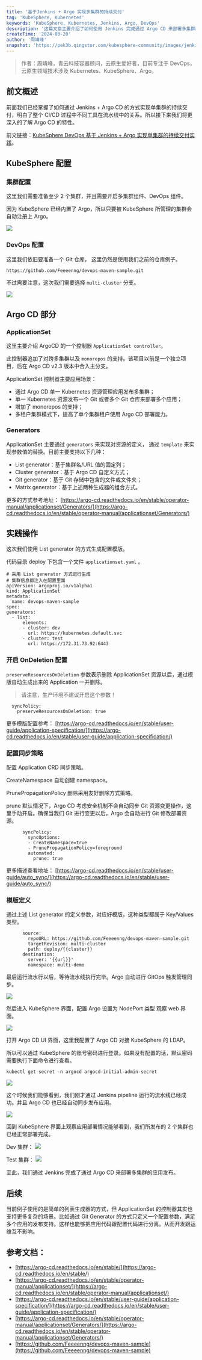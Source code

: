 ```yaml
---
title: '基于Jenkins + Argo 实现多集群的持续交付'
tag: 'KubeSphere, Kubernetes'
keywords: 'KubeSphere, Kubernetes, Jenkins, Argo, DevOps'
description: '这篇文章主要介绍了如何使用 Jenkins 完成通过 Argo CD 来部署多集群的应用发布。'
createTime: '2024-03-20'
author: '周靖峰'
snapshot: 'https://pek3b.qingstor.com/kubesphere-community/images/jenkins+argo-multi-cluster-cd.png'
---
```


> 作者：周靖峰，青云科技容器顾问，云原生爱好者，目前专注于 DevOps，云原生领域技术涉及 Kubernetes、KubeSphere、Argo。

## 前文概述

前面我们已经掌握了如何通过 Jenkins + Argo CD 的方式实现单集群的持续交付，明白了整个 CI/CD 过程中不同工具在流水线中的关系。所以接下来我们将更深入的了解 Argo CD 的特性。

前文链接：[KubeSphere DevOps 基于 Jenkins + Argo 实现单集群的持续交付实践](https://www.kubesphere.io/zh/blogs/jenkins+argo-for-single-cluster-cd/)。

## KubeSphere 配置

### 集群配置

这里我们需要准备至少 2 个集群，并且需要开启多集群组件、DevOps 组件。

因为 KubeSphere 已经内置了 Argo，所以只要被 KubeSphere 所管理的集群会自动注册上 Argo。

![](https://pek3b.qingstor.com/kubesphere-community/images/image-20240320-1.png)

### DevOps 配置

这里我们依旧要准备一个 Git 仓库， 这里仍然是使用我们之前的仓库例子。

```
https://github.com/Feeeenng/devops-maven-sample.git
```

不过需要注意，这次我们需要选择 `multi-cluster` 分支。

![](https://pek3b.qingstor.com/kubesphere-community/images/image-20240320-2.png)

## Argo CD 部分

### ApplicationSet

这里主要介绍 ArgoCD 的一个控制器 `ApplicationSet controller`。

此控制器追加了对跨多集群以及 `monorepos` 的支持。该项目以前是一个独立项目，后在 Argo CD v2.3 版本中合入主分支。

ApplicationSet 控制器主要应用场景：

- 通过 Argo CD 单一 Kubernetes 资源管理应用发布多集群；
- 单一 Kubernetes 资源发布一个 Git 或者多个 Git 仓库来部署多个应用；
- 增加了 monorepos 的支持；
- 多租户集群模式下，提高了单个集群租户使用 Argo CD 部署能力。

### Generators

ApplicationSet 主要通过 `generators` 来实现对资源的定义， 通过 `template` 来实现参数值的替换。目前主要支持以下几种：

- List generator：基于集群名/URL 值的固定列；
- Cluster generator：基于 Argo CD 自定义方式；
- Git generator：基于 Git 存储中包含的文件或文件夹；
- Matrix generator：基于上述两种生成器的组合方式。

更多的方式参考地址：
[https://argo-cd.readthedocs.io/en/stable/operator-manual/applicationset/Generators/](https://argo-cd.readthedocs.io/en/stable/operator-manual/applicationset/Generators/)

## 实践操作

这次我们使用 List generator 的方式生成配置模版。

代码目录 deploy 下包含一个文件 `applicationset.yaml` 。

```
# 采用 List generator 方式进行生成
# 集群信息都注入在配置里面
apiVersion: argoproj.io/v1alpha1
kind: ApplicationSet
metadata:
  name: devops-maven-sample
spec:
generators:
  - list:
      elements:
      - cluster: dev
        url: https://kubernetes.default.svc
      - cluster: test
        url: https://172.31.73.92:6443
```

### 开启 OnDeletion 配置

`preserveResourcesOnDeletion` 参数表示删除 ApplicationSet 资源以后，通过模版自动生成出来的 Application 一并删除。

> 请注意，生产环境不建议开启这个参数！

```
  syncPolicy:
    preserveResourcesOnDeletion: true
```

更多模版配置参考：
[https://argo-cd.readthedocs.io/en/stable/user-guide/application-specification/](https://argo-cd.readthedocs.io/en/stable/user-guide/application-specification/)

### 配置同步策略

配置 Application CRD 同步策略。

CreateNamespace 自动创建 namespace。

PrunePropagationPolicy 删除采用友好删除方式策略。

prune 默认情况下，Argo CD 考虑安全机制不会自动同步 Git 资源变更操作，这里手动开启。确保当我们 Git 进行变更以后，Argo 会自动进行 Git 修改部署资源。

```
      syncPolicy:
        syncOptions:
        - CreateNamespace=true
        - PrunePropagationPolicy=foreground
        automated:
          prune: true
```

更多描述查看地址：
[https://argo-cd.readthedocs.io/en/stable/user-guide/auto_sync/](https://argo-cd.readthedocs.io/en/stable/user-guide/auto_sync/)

### 模版定义

通过上述 List generator 的定义参数，对应好模版，这种类型都属于 Key/Values 类型。

```
      source:
        repoURL: https://github.com/Feeeenng/devops-maven-sample.git
        targetRevision: multi-cluster
        path: deploy/{{cluster}}
      destination:
        server: '{{url}}'
        namespace: multi-demo
```

最后运行流水行以后，等待流水线执行完毕。Argo 自动进行 GitOps 触发管理同步。

![](https://pek3b.qingstor.com/kubesphere-community/images/image-20240320-3.png)

然后进入 KubeSphere 界面，配置 Argo 设置为 NodePort 类型 观察 web 界面。

![](https://pek3b.qingstor.com/kubesphere-community/images/image-20240320-4.png)

打开 Argo CD UI 界面，这里我配置了 Argo CD 对接 KubeSphere 的 LDAP。

所以可以通过 KubeSphere 的账号密码进行登录。如果没有配置的话，默认密码需要执行下面命令进行查看。

```
kubectl get secret -n argocd argocd-initial-admin-secret
```

![](https://pek3b.qingstor.com/kubesphere-community/images/image-20240320-5.png)

这个时候我们能够看到，我们刚才通过 Jenkins pipeline 运行的流水线已经成功。并且 Argo CD 也已经自动同步发布应用。

![](https://pek3b.qingstor.com/kubesphere-community/images/image-20240320-6.png)

回到 KubeSphere 界面上观察应用部署情况能够看到，我们所发布的 2 个集群也已经正常部署完成。

Dev 集群：
![](https://pek3b.qingstor.com/kubesphere-community/images/image-20240320-7.png)

Test 集群：
![](https://pek3b.qingstor.com/kubesphere-community/images/image-20240320-8.png)

至此，我们通过 Jenkins 完成了通过 Argo CD 来部署多集群的应用发布。

## 后续

当前例子使用的是简单的列表生成器的方式，但 ApplicationSet 的控制器其实也支持更多复杂的场景。比如通过 Git Generator 的方式只定义一个配置参数，满足多个应用的发布支持。这样也能够把应用代码跟配置代码进行分离。从而开发跟运维互不影响。

## 参考文档：

- [https://argo-cd.readthedocs.io/en/stable/](https://argo-cd.readthedocs.io/en/stable/)
- [https://argo-cd.readthedocs.io/en/stable/operator-manual/applicationset/](https://argo-cd.readthedocs.io/en/stable/operator-manual/applicationset/)
- [https://argo-cd.readthedocs.io/en/stable/user-guide/application-specification/](https://argo-cd.readthedocs.io/en/stable/user-guide/application-specification/)
- [https://argo-cd.readthedocs.io/en/stable/operator-manual/applicationset/Generators/](https://argo-cd.readthedocs.io/en/stable/operator-manual/applicationset/Generators/)
- [https://github.com/Feeeenng/devops-maven-sample](https://github.com/Feeeenng/devops-maven-sample)

